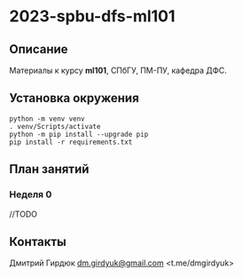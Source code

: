 # 2023-spbu-dfs-ml101


## Описание
Материалы к курсу **ml101**, СПбГУ, ПМ-ПУ, кафедра ДФС.


## Установка окружения
```console
python -m venv venv
. venv/Scripts/activate
python -m pip install --upgrade pip
pip install -r requirements.txt
```


## План занятий

### Неделя 0
//TODO


## Контакты
Дмитрий Гирдюк <dm.girdyuk@gmail.com> <t.me/dmgirdyuk>
